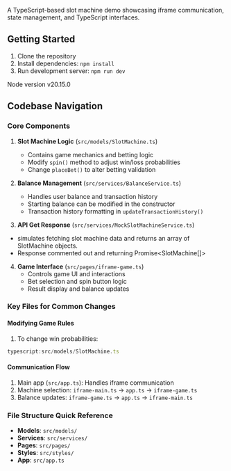 A TypeScript-based slot machine demo showcasing iframe communication, state management, and TypeScript interfaces.

## Getting Started

1. Clone the repository
2. Install dependencies: `npm install`
3. Run development server: `npm run dev`

Node version v20.15.0

## Codebase Navigation

### Core Components

1. **Slot Machine Logic** (`src/models/SlotMachine.ts`)
   - Contains game mechanics and betting logic
   - Modify `spin()` method to adjust win/loss probabilities
   - Change `placeBet()` to alter betting validation

2. **Balance Management** (`src/services/BalanceService.ts`)
   - Handles user balance and transaction history
   - Starting balance can be modified in the constructor
   - Transaction history formatting in `updateTransactionHistory()`

3. **API Get Response** (`src/services/MockSlotMachineService.ts`)
  - simulates fetching slot machine data and returns an array of SlotMachine objects.
  - Response commented out and returning Promise<SlotMachine[]>

4. **Game Interface** (`src/pages/iframe-game.ts`)
   - Controls game UI and interactions
   - Bet selection and spin button logic
   - Result display and balance updates

### Key Files for Common Changes

#### Modifying Game Rules
1. To change win probabilities:
```typescript
typescript:src/models/SlotMachine.ts
```

#### Communication Flow
1. Main app (`src/app.ts`): Handles iframe communication
2. Machine selection: `iframe-main.ts` → `app.ts` → `iframe-game.ts`
3. Balance updates: `iframe-game.ts` → `app.ts` → `iframe-main.ts`

### File Structure Quick Reference

- **Models**: `src/models/`
- **Services**: `src/services/`
- **Pages**: `src/pages/`
- **Styles**: `src/styles/`
- **App**: `src/app.ts`
